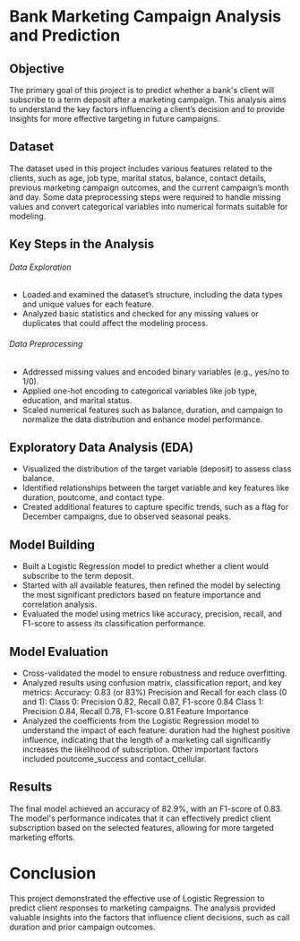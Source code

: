 # Bank Marketing Campaign Analysis and Prediction
## Objective
The primary goal of this project is to predict whether a bank's client will subscribe to a term deposit after a marketing campaign. This analysis aims to understand the key factors influencing a client’s decision and to provide insights for more effective targeting in future campaigns.

## Dataset
The dataset used in this project includes various features related to the clients, such as age, job type, marital status, balance, contact details, previous marketing campaign outcomes, and the current campaign’s month and day. Some data preprocessing steps were required to handle missing values and convert categorical variables into numerical formats suitable for modeling.

## Key Steps in the Analysis
###### Data Exploration
- Loaded and examined the dataset’s structure, including the data types and unique values for each feature.
- Analyzed basic statistics and checked for any missing values or duplicates that could affect the modeling process.
###### Data Preprocessing
- Addressed missing values and encoded binary variables (e.g., yes/no to 1/0).
- Applied one-hot encoding to categorical variables like job type, education, and marital status.
- Scaled numerical features such as balance, duration, and campaign to normalize the data distribution and enhance model performance.
## Exploratory Data Analysis (EDA)
- Visualized the distribution of the target variable (deposit) to assess class balance.
- Identified relationships between the target variable and key features like duration, poutcome, and contact type.
- Created additional features to capture specific trends, such as a flag for December campaigns, due to observed seasonal peaks.
## Model Building
- Built a Logistic Regression model to predict whether a client would subscribe to the term deposit.
- Started with all available features, then refined the model by selecting the most significant predictors based on feature importance and correlation analysis.
- Evaluated the model using metrics like accuracy, precision, recall, and F1-score to assess its classification performance.
## Model Evaluation
- Cross-validated the model to ensure robustness and reduce overfitting.
- Analyzed results using confusion matrix, classification report, and key metrics:
Accuracy: 0.83 (or 83%)
Precision and Recall for each class (0 and 1):
Class 0: Precision 0.82, Recall 0.87, F1-score 0.84
Class 1: Precision 0.84, Recall 0.78, F1-score 0.81
Feature Importance
- Analyzed the coefficients from the Logistic Regression model to understand the impact of each feature:
duration had the highest positive influence, indicating that the length of a marketing call significantly increases the likelihood of subscription.
Other important factors included poutcome_success and contact_cellular.
## Results
The final model achieved an accuracy of 82.9%, with an F1-score of 0.83. The model's performance indicates that it can effectively predict client subscription based on the selected features, allowing for more targeted marketing efforts.

# Conclusion
This project demonstrated the effective use of Logistic Regression to predict client responses to marketing campaigns. The analysis provided valuable insights into the factors that influence client decisions, such as call duration and prior campaign outcomes.

